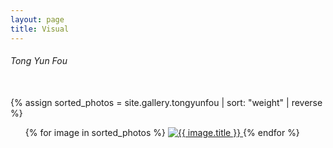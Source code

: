 ```yaml
---
layout: page
title: Visual
---
```

<h6>Tong Yun Fou</h6>
<br>
{% assign sorted_photos = site.gallery.tongyunfou | sort: "weight" | reverse %}
<ul id="gallery_row">
  {% for image in sorted_photos %}
      <a href="{{ image.url }}">
        <img class="photo" src="{{ image.image_path }}" alt="{{ image.title }}" />
      </a>
  {% endfor %}
</ul>
<br>

